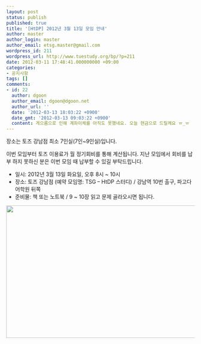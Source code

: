 ```yaml
---
layout: post
status: publish
published: true
title: '[HtDP] 2012년 3월 13일 모임 안내'
author: master
author_login: master
author_email: etsg.master@gmail.com
wordpress_id: 211
wordpress_url: http://www.tuestudy.org/bp/?p=211
date: 2012-03-11 17:48:41.000000000 +09:00
categories:
- 공지사항
tags: []
comments:
- id: 22
  author: dgoon
  author_email: dgoon@dgoon.net
  author_url: ''
  date: '2012-03-13 18:03:22 +0900'
  date_gmt: '2012-03-13 09:03:22 +0900'
  content: 게으름으로 인해 계좌이체를 아직도 못했네요. 오늘 현금으로 드릴께요 ㅠ_ㅠ
---
```

장소는 토즈 강남점 최소 7인실(7인~9인실)입니다.

이번 모임부터 토즈 이용료가 월 정기회비를 통해 계산됩니다.
지난 모임에서 회비를 납부 하지 못하신 분은 이번 모임 때 납부할 수 있길 부탁드립니다.

<ul>
	<li>일시: 2012년 3월 13일 화요일, 오후 8시 ~ 10시</li>
	<li>장소: 토즈 강남점 (예약 모임명: TSG – HtDP 스터디) / 강남역 10번 출구, 파고다 어학원 뒤쪽</li>
	<li>준비물: 책 또는 노트북 / 9 ~ 10장 읽고 문제 골라오시면 됩니다.</li>
</ul>

<a href="http://www.tuestudy.org/bp/wp-content/uploads/2012/02/toz_kangnam.png"><img src="http://www.tuestudy.org/bp/wp-content/uploads/2012/02/toz_kangnam.png" alt="" title="토즈 강남점" width="715" height="353" class="alignnone size-full wp-image-79" /></a>
